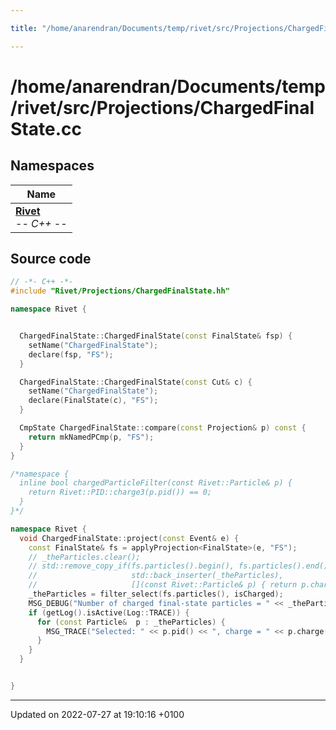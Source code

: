 ```yaml
---

title: "/home/anarendran/Documents/temp/rivet/src/Projections/ChargedFinalState.cc"

---
```


# /home/anarendran/Documents/temp/rivet/src/Projections/ChargedFinalState.cc



## Namespaces

| Name           |
| -------------- |
| **[Rivet](http://example.org/namespaces/namespacerivet/)** <br>-*- C++ -*-  |




## Source code

```cpp
// -*- C++ -*-
#include "Rivet/Projections/ChargedFinalState.hh"

namespace Rivet {


  ChargedFinalState::ChargedFinalState(const FinalState& fsp) {
    setName("ChargedFinalState");
    declare(fsp, "FS");
  }

  ChargedFinalState::ChargedFinalState(const Cut& c) {
    setName("ChargedFinalState");
    declare(FinalState(c), "FS");
  }

  CmpState ChargedFinalState::compare(const Projection& p) const {
    return mkNamedPCmp(p, "FS");
  }
}

/*namespace {
  inline bool chargedParticleFilter(const Rivet::Particle& p) {
    return Rivet::PID::charge3(p.pid()) == 0;
  }
}*/

namespace Rivet {
  void ChargedFinalState::project(const Event& e) {
    const FinalState& fs = applyProjection<FinalState>(e, "FS");
    // _theParticles.clear();
    // std::remove_copy_if(fs.particles().begin(), fs.particles().end(),
    //                     std::back_inserter(_theParticles),
    //                     [](const Rivet::Particle& p) { return p.charge3() == 0; });
    _theParticles = filter_select(fs.particles(), isCharged);
    MSG_DEBUG("Number of charged final-state particles = " << _theParticles.size());
    if (getLog().isActive(Log::TRACE)) {
      for (const Particle&  p : _theParticles) {
        MSG_TRACE("Selected: " << p.pid() << ", charge = " << p.charge());
      }
    }
  }


}
```


-------------------------------

Updated on 2022-07-27 at 19:10:16 +0100
